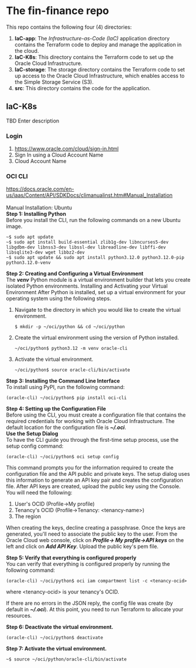 # The fin-finance repo
This repo contains the following four (4) directories:
1. **IaC-app**: The *Infrastructure-as-Code (IaC)* application directory contains the Terraform code to deploy and manage the application in the cloud.
2. **IaC-K8s**: This directory contains the Terraform code to set up the Oracle Cloud Infrastructure.
3. **IaC-storage**: The storage directory contains the Terraform code to set up access to the Oracle Cloud Infrastructure, which enables access to the Simple Storage Service (S3).
4. **src**: This directory contains the code for the application.

## IaC-K8s
TBD Enter description

### Login
1. https://www.oracle.com/cloud/sign-in.html
2. Sign In using a Cloud Account Name
3. Cloud Account Name

### OCI CLI
https://docs.oracle.com/en-us/iaas/Content/API/SDKDocs/climanualinst.htm#Manual_Installation<br><br>
Manual Installation: Ubuntu<br>
**Step 1: Installing Python**<br>
Before you install the CLI, run the following commands on a new Ubuntu image.<br>
```
~$ sudo apt update
~$ sudo apt install build-essential zlib1g-dev libncurses5-dev libgdbm-dev libnss3-dev libssl-dev libreadline-dev libffi-dev libsqlite3-dev wget libbz2-dev
~$ sudo apt update && sudo apt install python3.12.0 python3.12.0-pip python3.12.0-venv
```

**Step 2: Creating and Configuring a Virtual Environment**<br>
The ***venv*** Python module is a virtual environment builder that lets you create isolated Python environments.
Installing and Activating your Virtual Environment
After Python is installed, set up a virtual environment for your operating system using the following steps.
1. Navigate to the directory in which you would like to create the virtual environment.
   ```
   $ mkdir -p ~/oci/python && cd ~/oci/python
   ```
2. Create the virtual environment using the version of Python installed.
   ```
   ~/oci/python$ python3.12 -m venv oracle-cli
   ```
3. Activate the virtual environment.
   ```
   ~/oci/python$ source oracle-cli/bin/activate
   ```

**Step 3: Installing the Command Line Interface**<br>
To install using PyPI, run the following command:
```
(oracle-cli) ~/oci/python$ pip install oci-cli
```

**Step 4: Setting up the Configuration File**<br>
Before using the CLI, you must create a configuration file that contains the required credentials for working with Oracle Cloud Infrastructure. The default location for the configuration file is ***~/.oci***.<br>
**Use the Setup Dialog**<br>
To have the CLI guide you through the first-time setup process, use the setup config command:
```
(oracle-cli) ~/oci/python$ oci setup config
```
This command prompts you for the information required to create the configuration file and the API public and private keys. The setup dialog uses this information to generate an API key pair and creates the configuration file. After API keys are created, upload the public key using the Console. You will need the following:<br>
1. User's OCID (Profile->My profile)
2. Tenancy's OCID (Profile->Tenancy: \<tenancy-name\>)
3. The region

When creating the keys, decline creating a passphrase. Once the keys are generated, you'll need to associate the public key to the user. From the Oracle Cloud web console, click on ***Profile-> My profile->API keys*** on the left and click on ***Add API Key***. Upload the public key's pem file.

**Step 5: Verify that everything is configured properly**<br>
You can verify that everything is configured properly by running the following command:
```
(oracle-cli) ~/oci/python$ oci iam compartment list -c <tenancy-ocid>
```
where \<tenancy-ocid\> is your tenancy's OCID.

If there are no errors in the JSON reply, the config file was create (by default in ***~/.oci***). At this point, you need to run Terraform to allocate your resources.

**Step 6: Deactivate the virtual environment.**
```
(oracle-cli) ~/oci/python$ deactivate
```

**Step 7: Activate the virtual environment.**
```
~$ source ~/oci/python/oracle-cli/bin/activate
```
